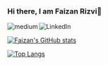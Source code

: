 ### Hi there, I am Faizan Rizvi👋
[<img align="left" alt="medium" src="https://img.shields.io/badge/medium-%2312100E.svg?&style=for-the-badge&logo=medium&logoColor=white" />](https://rizvi-faizan58.medium.com/)
[<img align="left" alt="LinkedIn" src="https://camo.githubusercontent.com/b154083c1079493bdd28253a7b20c79b16ceceaf57595605af3d69872e9ad9df/68747470733a2f2f696d672e736869656c64732e696f2f62616467652f4c696e6b6564496e2d303037374235" />](https://www.linkedin.com/in/faizan-rizvi-4370a5146/)
</br>

[![Faizan's GitHub stats](https://github-readme-stats.vercel.app/api?username=faizanrizvi&show_icons=true&theme=radical)](https://github.com/faizanrizvi/github-readme-stats)

[![Top Langs](https://github-readme-stats.vercel.app/api/top-langs/?username=faizanrizvi)](https://github.com/faizanrizvi/github-readme-stats)


<!--
**faizanrizvi/faizanrizvi** is a ✨ _special_ ✨ repository because its `README.md` (this file) appears on your GitHub profile.

Here are some ideas to get you started:

- 🔭 I’m currently working on ...
- 🌱 I’m currently learning ...
- 👯 I’m looking to collaborate on ...
- 🤔 I’m looking for help with ...
- 💬 Ask me about ...
- 📫 How to reach me: ...
- 😄 Pronouns: ...
- ⚡ Fun fact: ...
-->
